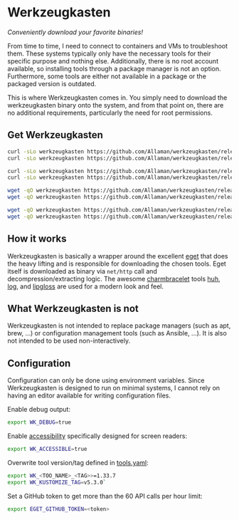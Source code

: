 # Werkzeugkasten

_Conveniently download your favorite binaries!_

From time to time, I need to connect to containers and VMs to troubleshoot them. These systems typically only have the necessary tools for their specific purpose and nothing else. Additionally, there is no root account available, so installing tools through a package manager is not an option. Furthermore, some tools are either not available in a package or the packaged version is outdated.

This is where Werkzeugkasten comes in. You simply need to download the werkzeugkasten binary onto the system, and from that point on, there are no additional requirements, particularly the need for root permissions.

## Get Werkzeugkasten

```sh
curl -sLo werkzeugkasten https://github.com/Allaman/werkzeugkasten/releases/download/0.9.0/werkzeugkasten_0.9.0_darwin_arm64
curl -sLo werkzeugkasten https://github.com/Allaman/werkzeugkasten/releases/download/0.9.0/werkzeugkasten_0.9.0_linux_arm64

curl -sLo werkzeugkasten https://github.com/Allaman/werkzeugkasten/releases/download/0.9.0/werkzeugkasten_0.9.0_darwin_amd64
curl -sLo werkzeugkasten https://github.com/Allaman/werkzeugkasten/releases/download/0.9.0/werkzeugkasten_0.9.0_linux_amd64
```

```sh
wget -qO werkzeugkasten https://github.com/Allaman/werkzeugkasten/releases/download/0.9.0/werkzeugkasten_0.9.0_darwin_arm64
wget -qO werkzeugkasten https://github.com/Allaman/werkzeugkasten/releases/download/0.9.0/werkzeugkasten_0.9.0_linux_arm64

wget -qO werkzeugkasten https://github.com/Allaman/werkzeugkasten/releases/download/0.9.0/werkzeugkasten_0.9.0_darwin_amd64
wget -qO werkzeugkasten https://github.com/Allaman/werkzeugkasten/releases/download/0.9.0/werkzeugkasten_0.9.0_linux_amd64
```

## How it works

Werkzeugkasten is basically a wrapper around the excellent [eget](https://github.com/zyedidia/eget) that does the heavy lifting and is responsible for downloading the chosen tools. Eget itself is downloaded as binary via `net/http` call and decompression/extracting logic. The awesome [charmbracelet](https://github.com/charmbracelet) tools [huh](https://github.com/charmbracelet/huh), [log](https://github.com/charmbracelet/log), and [lipgloss](https://github.com/charmbracelet/lipgloss) are used for a modern look and feel.

## What Werkzeugkasten is not

Werkzeugkasten is not intended to replace package managers (such as apt, brew, ...) or configuration management tools (such as Ansible, ...). It is also not intended to be used non-interactively.

## Configuration

Configuration can only be done using environment variables. Since Werkzeugkasten is designed to run on minimal systems, I cannot rely on having an editor available for writing configuration files.

Enable debug output:

```sh
export WK_DEBUG=true
```

Enable [accessibility](https://github.com/charmbracelet/huh?tab=readme-ov-file#accessibility) specifically designed for screen readers:

```sh
export WK_ACCESSIBLE=true
```

Overwrite tool version/tag defined in [tools.yaml](https://github.com/Allaman/werkzeugkasten/blob/main/tools.yaml):

```sh
export WK_<TOO_NAME>_<TAG>>=1.33.7
export WK_KUSTOMIZE_TAG=v5.3.0`
```

Set a GitHub token to get more than the 60 API calls per hour limit:

```sh
export EGET_GITHUB_TOKEN=<token>
```
